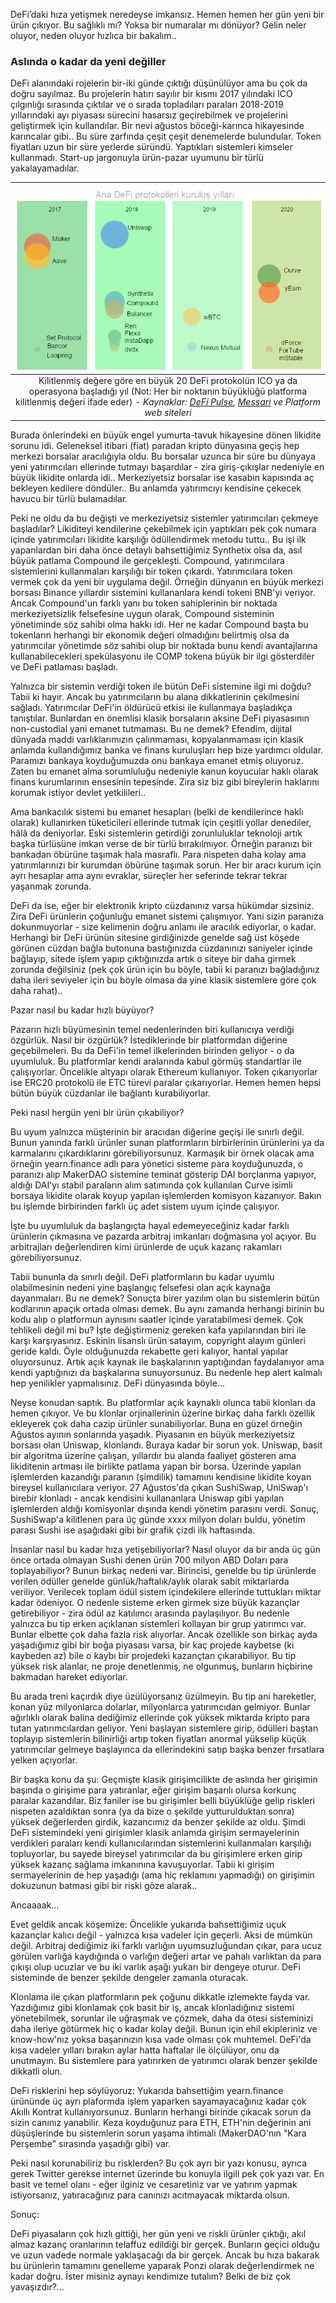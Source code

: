 DeFi’daki hıza yetişmek neredeyse imkansız. Hemen hemen her gün yeni bir ürün çıkıyor. Bu sağlıklı mı? Yoksa bir numaralar mı dönüyor? Gelin neler oluyor, neden oluyor hızlıca bir bakalım.. 


### Aslında o kadar da yeni değiller

DeFi alanındaki rojelerin bir-iki günde çıktığı düşünülüyor ama bu çok da doğru sayılmaz. Bu projelerin hatırı sayılır bir kısmı 2017 yılındaki ICO çılgınlığı sırasında çıktılar ve o sırada topladıları paraları 2018-2019 yıllarındaki ayı piyasası sürecini hasarsız geçirebilmek ve projelerini geliştirmek için kullandılar. Bir nevi ağustos böceği-karınca hikayesinde karıncalar gibi.. Bu süre zarfında çeşit çeşit denemelerde bulundular. Token fiyatları uzun bir süre yerlerde süründü. Yaptıkları sistemleri kimseler kullanmadı. Start-up jargonuyla ürün-pazar uyumunu bir türlü yakalayamadılar. 



| ![DeFi Kurulus](/assets/DeFi_kurulus.png)|
|:--:| 
| Kilitlenmiş değere göre en büyük 20 DeFi protokolün ICO ya da operasyona başladığı yıl (Not: Her bir noktanın büyüklüğü platforma kilitlenmiş değeri ifade eder) - *Kaynaklar: [DeFi Pulse](https://defipulse.com), [Messari](https://messari.io/) ve Platform web siteleri*|

Burada önlerindeki en büyük engel yumurta-tavuk hikayesine dönen likidite sorunu idi. Geleneksel itibari (fiat) paradan kripto dünyasına geçiş hep merkezi borsalar aracılığıyla oldu. Bu borsalar uzunca bir süre bu dünyaya yeni yatırımcıları ellerinde tutmayı başardılar - zira giriş-çıkışlar nedeniyle en büyük likidite onlarda idi.. Merkeziyetsiz borsalar ise kasabın kapısında aç bekleyen kedilere döndüler.. Bu anlamda yatırımcıyı kendisine çekecek havucu bir türlü bulamadılar. 

Peki ne oldu da bu değişti ve merkeziyetsiz sistemler yatırımcıları çekmeye başladılar? Likiditeyi kendilerine çekebilmek için yaptıkları pek çok numara içinde yatırımcıları likidite karşılığı ödüllendirmek metodu tuttu.. Bu işi ilk yapanlardan biri daha önce detaylı bahsettiğimiz Synthetix olsa da, asıl büyük patlama Compound ile gerçekleşti. Compound, yatırımcılara sistemlerini kullanmaları karşılığı bir token çıkardı. Yatırımcılara token vermek çok da yeni bir uygulama değil. Örneğin dünyanın en büyük merkezi borsası Binance yıllardır sistemini kullananlara kendi tokeni BNB'yi veriyor. Ancak Compound'un farklı yanı bu token sahiplerinin bir noktada merkeziyetsizlik felsefesine uygun olarak, Compound sisteminin yönetiminde söz sahibi olma hakkı idi. Her ne kadar Compound başta bu tokenların herhangi bir ekonomik değeri olmadığını belirtmiş olsa da yatırımcılar yönetimde söz sahibi olup bir noktada bunu kendi avantajlarına kullanabilecekleri spekülasyonu ile COMP tokena büyük bir ilgi gösterdiler ve DeFi patlaması başladı. 

Yalnızca bir sistemin verdiği token ile bütün DeFi sistemine ilgi mi doğdu? Tabii ki hayır. Ancak bu yatırımcıların bu alana dikkatlerinin çekilmesini sağladı. Yatırımcılar DeFi'in öldürücü etkisi ile kullanmaya başladıkça tanıştılar. Bunlardan en önemlisi klasik borsaların aksine DeFi piyasasının non-custodial yani emanet tutmaması. Bu ne demek? Efendim, dijital dünyada maddi varlıklarımızın çalınmaması, kopyalanmaması için klasik anlamda kullandığımız banka ve finans kuruluşları hep bize yardımcı oldular. Paramızı bankaya koyduğumuzda onu bankaya emanet etmiş oluyoruz. Zaten bu emanet alma sorumluluğu nedeniyle kanun koyucular haklı olarak finans kurumlarının ensesinin tepesinde. Zira siz biz gibi bireylerin haklarını korumak istiyor devlet yetkilileri.. 

Ama bankacılık sistemi bu emanet hesapları (belki de kendilerince haklı olarak) kullanırken tüketicileri ellerinde tutmak için çeşitli yollar denediler, hâlâ da deniyorlar. Eski sistemlerin getirdiği zorunluluklar teknoloji artık başka türlüsüne imkan verse de bir türlü bırakılmıyor. Örneğin paranızı bir bankadan öbürüne taşımak hala masraflı. Para nispeten daha kolay ama yatırımlarınızı bir kurumdan öbürüne taşımak sorun. Her bir aracı kurum için ayrı hesaplar ama aynı evraklar, süreçler her seferinde tekrar tekrar yaşanmak zorunda. 

DeFi da ise, eğer bir elektronik kripto cüzdanınız varsa hükümdar sizsiniz. Zira DeFi ürünlerin çoğunluğu emanet sistemi çalışmıyor. Yani sizin paranıza dokunmuyorlar - size kelimenin doğru anlamı ile aracılık ediyorlar, o kadar. Herhangi bir DeFi ürünün sitesine girdiğinizde genelde sağ üst köşede görünen cüzdan bağla butonuna bastığınızda cüzdanınızı saniyeler içinde bağlayıp, sitede işlem yapıp çıktığınızda artık o siteye bir daha girmek zorunda değilsiniz (pek çok ürün için bu böyle, tabii ki paranızı bağladığınız daha ileri seviyeler için bu böyle olmasa da yine klasik sistemlere göre çok daha rahat)..


Pazar nasıl bu kadar hızlı büyüyor? 

Pazarın hızlı büyümesinin temel nedenlerinden biri kullanıcıya verdiği özgürlük. Nasıl bir özgürlük? İstediklerinde bir platformdan diğerine geçebilmeleri. Bu da DeFi'in temel ilkelerinden birinden geliyor - o da uyumluluk. Bu platformlar kendi aralarında kabul görmüş standartlar ile çalışıyorlar. Öncelikle altyapı olarak Ethereum kullanıyor. Token çıkarıyorlar ise ERC20 protokolü ile ETC türevi paralar çıkarıyorlar. Hemen hemen hepsi bütün büyük cüzdanlar ile bağlantı kurabiliyorlar. 

Peki nasıl hergün yeni bir ürün çıkabiliyor? 

Bu uyum yalnızca müşterinin bir aracıdan diğerine geçişi ile sınırlı değil. Bunun yanında farklı ürünler sunan platformların birbirlerinin ürünlerini ya da karmalarını çıkardıklarını görebiliyorsunuz. Karmaşık bir örnek olacak ama örneğin yearn.finance adlı para yönetici sisteme para koyduğunuzda, o paranızı alıp MakerDAO sistemine teminat gösterip DAI borçlanma yapıyor, aldığı DAI'yı stabil paraların alım satımında çok kullanılan Curve isimli borsaya likidite olarak koyup yapılan işlemlerden komisyon kazanıyor. Bakın bu işlemde birbirinden farklı üç adet sistem uyum içinde çalışıyor.

İşte bu uyumluluk da başlangıçta hayal edemeyeceğiniz kadar farklı ürünlerin çıkmasına ve pazarda arbitraj imkanları doğmasına yol açıyor. Bu arbitrajları değerlendiren kimi ürünlerde de uçuk kazanç rakamları görebiliyorsunuz. 

Tabii bununla da sınırlı değil. DeFi platformların bu kadar uyumlu olabilmesinin nedeni yine başlangıç felsefesi olan açık kaynağa dayanmaları. Bu ne demek? Sonuçta birer yazılım olan bu sistemlerin bütün kodlarının apaçık ortada olması demek. Bu aynı zamanda herhangi birinin bu kodu alıp o platformun aynısını saatler içinde yaratabilmesi demek. Çok tehlikeli değil mi bu? İşte değiştirmeniz gereken kafa yapılarından biri ile karşı karşıyasınız. Eskinin lisanslı ürün satayım, copyright alayım günleri geride kaldı. Öyle olduğunuzda rekabette geri kalıyor, hantal yapılar oluyorsunuz. Artık açık kaynak ile başkalarının yaptığından faydalanıyor ama kendi yaptığınızı da başkalarına sunuyorsunuz. Bu nedenle hep alert kalmalı hep yenilikler yapmalısınız. DeFi dünyasında böyle... 

Neyse konudan saptık. Bu platformlar açık kaynaklı olunca tabii klonları da hemen çıkıyor. Ve bu klonlar orjinallerinin üzerine birkaç daha farklı özellik ekleyerek çok daha cazip ürünler sunabiliyorlar. Buna en güzel örneğin Ağustos ayının sonlarında yaşadık. Piyasanın en büyük merkeziyetsiz borsası olan Uniswap, klonlandı. Buraya kadar bir sorun yok. Uniswap, basit bir algoritma üzerine çalışan, yıllardır bu alanda faaliyet gösteren ama likiditenin artması ile birlikte patlama yapan bir borsa. Üzerinde yapılan işlemlerden kazandığı paranın (şimdilik) tamamını kendisine likidite koyan bireysel kullanıcılara veriyor. 27 Ağustos'da çıkan SushiSwap, UniSwap'ı birebir klonladı - ancak kendisini kullananlara Uniswap gibi yapılan işlemlerden aldığı komisyonlar dışında kendi yönetim parasını verdi. Sonuç, SushiSwap'a kilitlenen para üç günde xxxx milyon doları buldu,  yönetim parası Sushi ise aşağıdaki gibi bir grafik çizdi ilk haftasında. 

İnsanlar nasıl bu kadar hıza yetişebiliyorlar? Nasıl oluyor da bir anda üç gün önce ortada olmayan Sushi denen ürün 700 milyon ABD Doları para toplayabiliyor?
Bunun birkaç nedeni var. Birincisi, genelde bu tip ürünlerde verilen ödüller genelde günlük/haftalık/aylık olarak sabit miktarlarda veriliyor. Verilecek toplam ödül sistem içindekilere ellerinde tuttukları miktar kadar ödeniyor. O nedenle sisteme erken girmek size büyük kazançlar getirebiliyor - zira ödül az katılımcı arasında paylaşılıyor. Bu nedenle yalnızca bu tip erken açıklanan sistemleri kollayan bir grup yatırımcı var. Bunlar elbette çok daha fazla risk alıyorlar. Ancak özellikle son birkaç ayda yaşadığımız gibi bir boğa piyasası varsa, bir kaç projede kaybetse (ki kaybeden az) bile o kaybı bir projedeki kazançtan çıkarabiliyor. Bu tip yüksek risk alanlar, ne proje denetlenmiş, ne olgunmuş, bunların hiçbirine bakmadan hareket ediyorlar. 

Bu arada treni kaçırdık diye üzülüyorsanız üzülmeyin. Bu tip ani hareketler, konan yüz milyonlarca dolarlar, milyonlarca yatırımcıdan gelmiyor. Bunlar ağırlıklı olarak balina dediğimiz ellerinde çok yüksek miktarda kripto para tutan yatırımcılardan geliyor. Yeni başlayan sistemlere girip, ödülleri baştan toplayıp sistemlerin bilinirliği artıp token fiyatları anormal yükselip küçük yatırımcılar gelmeye başlayınca da ellerindekini satıp başka benzer fırsatlara yelken açıyorlar. 

Bir başka konu da şu: Geçmişte klasik girişimcilikte de aslında her girişimin başında o girişime para yatıranlar, eğer girişim başarılı olursa korkunç paralar kazandılar. Biz faniler ise bu girişimler belli büyüklüğe gelip riskleri nispeten azaldıktan sonra (ya da bize o şekilde yutturulduktan sonra) yüksek değerlerden girdik, kazancımız da benzer şekilde az oldu. Şimdi DeFi sistemindeki yeni girişimler klasik anlamda girişim sermayelerinin verdikleri paraları kendi kullanıcılarından sistemlerini kullanmaları karşılığı topluyorlar, bu sayede bireysel yatırımcılar da bu girişimlere erken girip yüksek kazanç sağlama imkanınına kavuşuyorlar. Tabii ki girişim sermayelerinin de hep yaşadığı (ama hiç reklamını yapmadığı) on girişimin dokuzunun batmasi gibi bir riski göze alarak.. 

Ancaaaak... 

Evet geldik ancak köşemize: Öncelikle yukarıda bahsettiğimiz uçuk kazançlar kalıcı değil - yalnızca kısa vadeler için geçerli. Aksi de mümkün değil. Arbitraj dediğimiz iki farklı varlığın uyumsuzluğundan çıkar, para ucuz görülen varlığa kaydığında o varlığın değeri artar ve pahalı varlıktan da para çıkışı olup ucuzlar ve bu iki varlık aşağı yukarı bir dengeye oturur. DeFi sisteminde de benzer şekilde dengeler zamanla oturacak. 

Klonlama ile çıkan platformların pek çoğunu dikkatle izlemekte fayda var. Yazdığımız gibi klonlamak çok basit bir iş, ancak klonladığınız sistemi yönetebilmek, sorunlar ile uğraşmak ve çözmek, daha da ötesi sisteminizi daha ileriye götürmek hiç o kadar kolay değil. Bunun için ehil ekipleriniz ve know-how'nız yoksa başarınızın kısa vade olması çok muhtemel. DeFi'da kısa vadeler yılları bırakın aylar hatta haftalar ile ölçülüyor, onu da unutmayın. Bu sistemlere para yatırırken de yatırımcı olarak benzer şekilde dikkatli olun. 

DeFi risklerini hep söylüyoruz: Yukarıda bahsettiğim yearn.finance ürününde üç ayrı plaformda işlem yaparken sayamayacağınız kadar çok Akıllı Kontrat kullanıyorsunuz. Bunların herhangi birinde çıkacak sorun da sizin canınız yanabilir. Keza koyduğunuz para ETH, ETH'nin değerinin ani düşüşlerinde bu sistemlerin sorun yaşama ihtimali (MakerDAO'nın "Kara Perşembe" sırasında yaşadığı gibi) var. 

Peki nasıl korunabiliriz bu risklerden? Bu çok ayrı bir yazı konusu, ayrıca gerek Twitter gerekse internet üzerinde bu konuyla ilgili pek çok yazı var. En basit ve temel olanı - eğer ilginiz ve cesaretiniz var ve yatırım yapmak istiyorsanız, yatıracağınız para canınızı acıtmayacak miktarda olsun. 


Sonuç:

DeFi piyasaların çok hızlı gittiği, her gün yeni ve riskli ürünler çıktığı, akıl almaz kazanç oranlarının telaffuz edildiği bir gerçek. Bunların geçici olduğu ve uzun vadede normale yaklaşacağı da bir gerçek. Ancak bu hıza bakarak bu ürünlerin tamamını genelleme yaparak Ponzi olarak değerlendirmek ne kadar doğru. İster misiniz aynayı kendimize tutalım? Belki de biz çok yavaşızdır?... 
